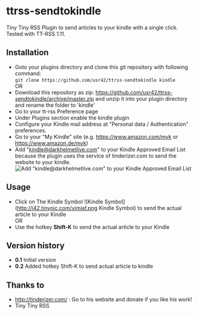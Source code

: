 ttrss-sendtokindle
==================

Tiny Tiny RSS Plugin to send articles to your kindle with a single click. Tested with TT-RSS 1.11.

Installation
------------
* Goto your plugins directory and clone this git repository with following command:  
`git clone https://github.com/usr42/ttrss-sendtokindle kindle`  
OR
* Download this repository as zip: https://github.com/usr42/ttrss-sendtokindle/archive/master.zip and unzip it into your plugin directory and rename the folder to 'kindle'
* Go to your tt-rss Preference page
* Under Plugins section enable the kindle plugin
* Configure your Kindle mail address at "Personal data / Authentication" preferences.
* Go to your "My Kindle" site (e.g.  https://www.amazon.com/myk or  https://www.amazon.de/myk)
* Add "kindle@darkhelmetlive.com" to your Kindle Approved Email List  because the plugin uses the service of tinderizer.com to send the website to your kindle.
![Add "kindle@darkhelmetlive.com" to your Kindle Approved Email List](http://img.skitch.com/20110523-jykm4xnmsg783thqmd6qtmdcab.jpg "Kindle Approved Email List")

Usage
-----
* Click on The Kindle Symbol ![Kindle Symbol] (http://i42.tinypic.com/vimiaf.png Kindle Symbol) to send the actual article to your Kindle  
OR
* Use the hotkey **Shift-K** to send the actual article to your Kindle

Version history
---------------
* **0.1** Initial version
* **0.2** Added hotkey Shift-K to send actual article to kindle

Thanks to
---------
*  http://tinderizer.com/ : Go to his website and donate if you like his work!
* Tiny Tiny RSS 
